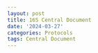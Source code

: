 ```yaml
---
layout: post
title: 16S Central Document
date: '2024-03-27'
categories: Protocols
tags: Central Document
---
```

